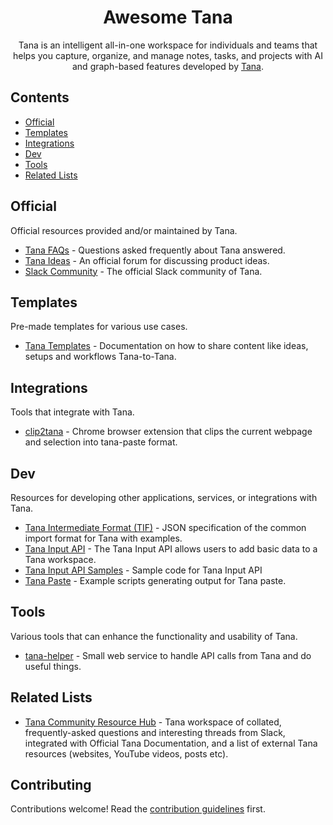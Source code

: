 <div align="center">

# Awesome Tana

Tana is an intelligent all-in-one workspace for individuals and teams that helps you capture, organize, and manage notes, tasks, and projects with AI and graph-based features developed by [Tana](https://tana.inc).

</div>

## Contents

- [Official](#official)
- [Templates](#templates)
- [Integrations](#integrations)
- [Dev](#dev)
- [Tools](#tools)
- [Related Lists](#related-lists)

## Official

Official resources provided and/or maintained by Tana.

- [Tana FAQs](https://tana.inc/faq) - Questions asked frequently about Tana answered.
- [Tana Ideas](https://ideas.tana.inc/) - An official forum for discussing product ideas.
- [Slack Community](https://tanacommunity.slack.com/) - The official Slack community of Tana.

## Templates

Pre-made templates for various use cases.

- [Tana Templates](https://tana.inc/docs/tana-templates) - Documentation on how to share content like ideas, setups and workflows Tana-to-Tana.

## Integrations

Tools that integrate with Tana.

- [clip2tana](https://github.com/verveguy/clip2tana) - Chrome browser extension that clips the current webpage and selection into tana-paste format.

## Dev

Resources for developing other applications, services, or integrations with Tana.

- [Tana Intermediate Format (TIF)](https://github.com/tanainc/tana-import-tools) - JSON specification of the common import format for Tana with examples.
- [Tana Input API](https://tana.inc/docs/input-api) - The Tana Input API allows users to add basic data to a Tana workspace.
- [Tana Input API Samples](https://github.com/tanainc/tana-input-api-samples/) - Sample code for Tana Input API
- [Tana Paste](https://github.com/tanainc/tana-paste-examples) - Example scripts generating output for Tana paste.

## Tools

Various tools that can enhance the functionality and usability of Tana.

- [tana-helper](https://github.com/verveguy/tana-helper) - Small web service to handle API calls from Tana and do useful things.

## Related Lists

- [Tana Community Resource Hub](https://app.tana.inc?nodeid=nD7j1p5zh9) - Tana workspace of collated, frequently-asked questions and interesting threads from Slack, integrated with Official Tana Documentation, and a list of external Tana resources (websites, YouTube videos, posts etc).

## Contributing

Contributions welcome! Read the [contribution guidelines](contributing.md) first.
